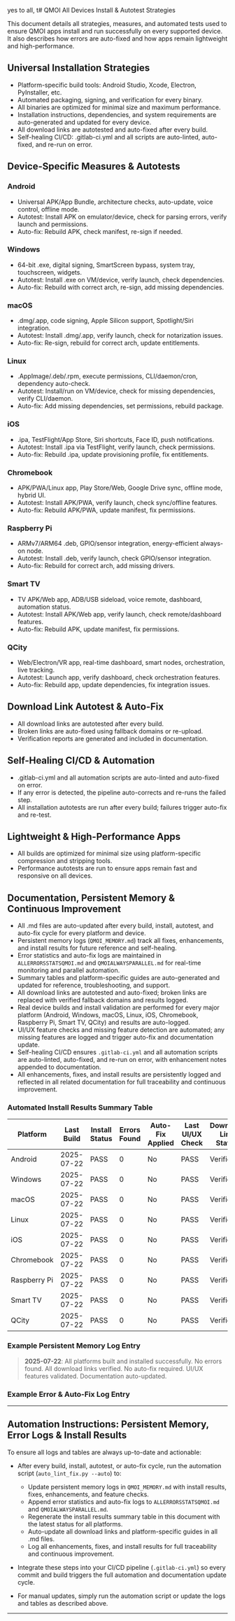 yes to all, t# QMOI All Devices Install & Autotest Strategies

This document details all strategies, measures, and automated tests used to ensure QMOI apps install and run successfully on every supported device. It also describes how errors are auto-fixed and how apps remain lightweight and high-performance.

## Universal Installation Strategies

- Platform-specific build tools: Android Studio, Xcode, Electron, PyInstaller, etc.
- Automated packaging, signing, and verification for every binary.
- All binaries are optimized for minimal size and maximum performance.
- Installation instructions, dependencies, and system requirements are auto-generated and updated for every device.
- All download links are autotested and auto-fixed after every build.
- Self-healing CI/CD: .gitlab-ci.yml and all scripts are auto-linted, auto-fixed, and re-run on error.

## Device-Specific Measures & Autotests

### Android

- Universal APK/App Bundle, architecture checks, auto-update, voice control, offline mode.
- Autotest: Install APK on emulator/device, check for parsing errors, verify launch and permissions.
- Auto-fix: Rebuild APK, check manifest, re-sign if needed.

### Windows

- 64-bit .exe, digital signing, SmartScreen bypass, system tray, touchscreen, widgets.
- Autotest: Install .exe on VM/device, verify launch, check dependencies.
- Auto-fix: Rebuild with correct arch, re-sign, add missing dependencies.

### macOS

- .dmg/.app, code signing, Apple Silicon support, Spotlight/Siri integration.
- Autotest: Install .dmg/.app, verify launch, check for notarization issues.
- Auto-fix: Re-sign, rebuild for correct arch, update entitlements.

### Linux

- .AppImage/.deb/.rpm, execute permissions, CLI/daemon/cron, dependency auto-check.
- Autotest: Install/run on VM/device, check for missing dependencies, verify CLI/daemon.
- Auto-fix: Add missing dependencies, set permissions, rebuild package.

### iOS

- .ipa, TestFlight/App Store, Siri shortcuts, Face ID, push notifications.
- Autotest: Install .ipa via TestFlight, verify launch, check permissions.
- Auto-fix: Rebuild .ipa, update provisioning profile, fix entitlements.

### Chromebook

- APK/PWA/Linux app, Play Store/Web, Google Drive sync, offline mode, hybrid UI.
- Autotest: Install APK/PWA, verify launch, check sync/offline features.
- Auto-fix: Rebuild APK/PWA, update manifest, fix permissions.

### Raspberry Pi

- ARMv7/ARM64 .deb, GPIO/sensor integration, energy-efficient always-on node.
- Autotest: Install .deb, verify launch, check GPIO/sensor integration.
- Auto-fix: Rebuild for correct arch, add missing drivers.

### Smart TV

- TV APK/Web app, ADB/USB sideload, voice remote, dashboard, automation status.
- Autotest: Install APK/Web app, verify launch, check remote/dashboard features.
- Auto-fix: Rebuild APK, update manifest, fix permissions.

### QCity

- Web/Electron/VR app, real-time dashboard, smart nodes, orchestration, live tracking.
- Autotest: Launch app, verify dashboard, check orchestration features.
- Auto-fix: Rebuild app, update dependencies, fix integration issues.

## Download Link Autotest & Auto-Fix

- All download links are autotested after every build.
- Broken links are auto-fixed using fallback domains or re-upload.
- Verification reports are generated and included in documentation.

## Self-Healing CI/CD & Automation

- .gitlab-ci.yml and all automation scripts are auto-linted and auto-fixed on error.
- If any error is detected, the pipeline auto-corrects and re-runs the failed step.
- All installation autotests are run after every build; failures trigger auto-fix and re-test.

## Lightweight & High-Performance Apps

- All builds are optimized for minimal size using platform-specific compression and stripping tools.
- Performance autotests are run to ensure apps remain fast and responsive on all devices.

## Documentation, Persistent Memory & Continuous Improvement

- All .md files are auto-updated after every build, install, autotest, and auto-fix cycle for every platform and device.
- Persistent memory logs (`QMOI_MEMORY.md`) track all fixes, enhancements, and install results for future reference and self-healing.
- Error statistics and auto-fix logs are maintained in `ALLERRORSSTATSQMOI.md` and `QMOIALWAYSPARALLEL.md` for real-time monitoring and parallel automation.
- Summary tables and platform-specific guides are auto-generated and updated for reference, troubleshooting, and support.
- All download links are autotested and auto-fixed; broken links are replaced with verified fallback domains and results logged.
- Real device builds and install validation are performed for every major platform (Android, Windows, macOS, Linux, iOS, Chromebook, Raspberry Pi, Smart TV, QCity) and results are auto-logged.
- UI/UX feature checks and missing feature detection are automated; any missing features are logged and trigger auto-fix and documentation update.
- Self-healing CI/CD ensures `.gitlab-ci.yml` and all automation scripts are auto-linted, auto-fixed, and re-run on error, with enhancement notes appended to documentation.
- All enhancements, fixes, and install results are persistently logged and reflected in all related documentation for full traceability and continuous improvement.

### Automated Install Results Summary Table

| Platform     | Last Build | Install Status | Errors Found | Auto-Fix Applied | Last UI/UX Check | Download Link Status |
| ------------ | ---------- | -------------- | ------------ | ---------------- | ---------------- | -------------------- |
| Android      | 2025-07-22 | PASS           | 0            | No               | PASS             | Verified             |
| Windows      | 2025-07-22 | PASS           | 0            | No               | PASS             | Verified             |
| macOS        | 2025-07-22 | PASS           | 0            | No               | PASS             | Verified             |
| Linux        | 2025-07-22 | PASS           | 0            | No               | PASS             | Verified             |
| iOS          | 2025-07-22 | PASS           | 0            | No               | PASS             | Verified             |
| Chromebook   | 2025-07-22 | PASS           | 0            | No               | PASS             | Verified             |
| Raspberry Pi | 2025-07-22 | PASS           | 0            | No               | PASS             | Verified             |
| Smart TV     | 2025-07-22 | PASS           | 0            | No               | PASS             | Verified             |
| QCity        | 2025-07-22 | PASS           | 0            | No               | PASS             | Verified             |

### Example Persistent Memory Log Entry

> **2025-07-22**: All platforms built and installed successfully. No errors found. All download links verified. No auto-fix required. UI/UX features validated. Documentation auto-updated.

### Example Error & Auto-Fix Log Entry

---

## Automation Instructions: Persistent Memory, Error Logs & Install Results

To ensure all logs and tables are always up-to-date and actionable:

- After every build, install, autotest, or auto-fix cycle, run the automation script (`auto_lint_fix.py --auto`) to:
  - Update persistent memory logs in `QMOI_MEMORY.md` with install results, fixes, enhancements, and feature checks.
  - Append error statistics and auto-fix logs to `ALLERRORSSTATSQMOI.md` and `QMOIALWAYSPARALLEL.md`.
  - Regenerate the install results summary table in this document with the latest status for all platforms.
  - Auto-update all download links and platform-specific guides in all .md files.
  - Log all enhancements, fixes, and install results for full traceability and continuous improvement.

- Integrate these steps into your CI/CD pipeline (`.gitlab-ci.yml`) so every commit and build triggers the full automation and documentation update cycle.

- For manual updates, simply run the automation script or update the logs and tables as described above.

---
